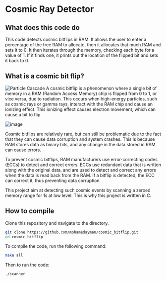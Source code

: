 # Cosmic Ray Detector
## What does this code do
This code detects cosmic bitflips in RAM. It allows the user to enter a percentage of the free RAM to allocate, then it allocates that much RAM and sets it to 0. It then iterates through the memory, checking each byte for a value of 1. If it finds one, it prints out the location of the flipped bit and sets it back to 0.

## What is a cosmic bit flip?
![Particle Cascade](https://www.scienceabc.com/wp-content/uploads/2021/11/ParticleCascade.jpg)
A cosmic bitflip is a phenomenon where a single bit of memory in a RAM (Random Access Memory) chip is flipped from 0 to 1, or vice versa, due to radiation. This occurs when high-energy particles, such as cosmic rays or gamma rays, interact with the RAM chip and cause an ionizing effect. This ionizing effect causes electron movement, which can cause a bit to flip.

![image](https://user-images.githubusercontent.com/24550725/205127735-5d4f8931-0a5f-4ad8-a155-1ead4afbda45.png)

Cosmic bitflips are relatively rare, but can still be problematic due to the fact that they can cause data corruption and system crashes. This is because RAM stores data as binary bits, and any change in the data stored in RAM can cause errors.

To prevent cosmic bitflips, RAM manufacturers use error-correcting codes (ECCs) to detect and correct errors. ECCs use redundant data that is written along with the original data, and are used to detect and correct any errors when the data is read back from the RAM. If a bitflip is detected, the ECC can correct it, thus preventing data corruption.

This project aim at detecting such cosmic events by scanning a zeroed memory range for 1s at low level. This is why this project is written in C.

## How to compile
Clone this repository and navigate to the directory.

```bash
git clone https://github.com/mohamedayman/cosmic_bitflip.git
cd cosmic_bitflip
```

To compile the code, run the following command:

```bash
make all
```

Then to run the code:

```bash
./scanner
```
